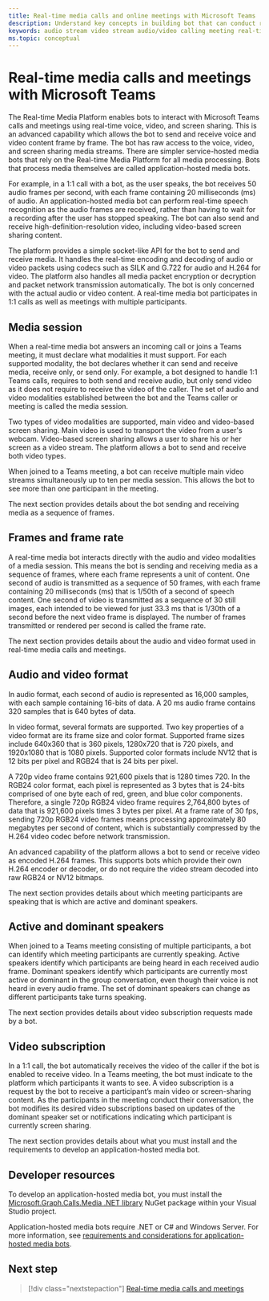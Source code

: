 ```yaml
---
title: Real-time media calls and online meetings with Microsoft Teams
description: Understand key concepts in building bot that can conduct real-time audio and video calls and online meetings.
keywords: audio stream video stream audio/video calling meeting real-time media application-hosted media service-hosted media
ms.topic: conceptual
---
```


# Real-time media calls and meetings with Microsoft Teams

The Real-time Media Platform enables bots to interact with Microsoft Teams calls and meetings using real-time voice, video, and screen sharing. This is an advanced capability which allows the bot to send and receive voice and video content frame by frame. The bot has raw access to the voice, video, and screen sharing media streams. There are simpler service-hosted media bots that rely on the Real-time Media Platform for all media processing. Bots that process media themselves are called application-hosted media bots.

For example, in a 1:1 call with a bot, as the user speaks, the bot receives 50 audio frames per second, with each frame containing 20 milliseconds (ms) of audio. An application-hosted media bot can perform real-time speech recognition as the audio frames are received, rather than having to wait for a recording after the user has stopped speaking. The bot can also send and receive high-definition-resolution video, including video-based screen sharing content.

The platform provides a simple socket-like API for the bot to send and receive media. It handles the real-time encoding and decoding of audio or video packets using codecs such as SILK and G.722 for audio and H.264 for video. The platform also handles all media packet encryption or decryption and packet network transmission automatically. The bot is only concerned with the actual audio or video content. A real-time media bot participates in 1:1 calls as well as meetings with multiple participants.

## Media session

When a real-time media bot answers an incoming call or joins a Teams meeting, it must declare what modalities it must support. For each supported modality, the bot declares whether it can send and receive media, receive only, or send only. For example, a bot designed to handle 1:1 Teams calls, requires to both send and receive audio, but only send video as it does not require to receive the video of the caller. The set of audio and video modalities established between the bot and the Teams caller or meeting is called the media session.

Two types of video modalities are supported, main video and video-based screen sharing. Main video is used to transport the video from a user's webcam. Video-based screen sharing allows a user to share his or her screen as a video stream. The platform allows a bot to send and receive both video types.

When joined to a Teams meeting, a bot can receive multiple main video streams simultaneously up to ten per media session. This allows the bot to see more than one participant in the meeting.

The next section provides details about the bot sending and receiving media as a sequence of frames.

## Frames and frame rate

A real-time media bot interacts directly with the audio and video modalities of a media session. This means the bot is sending and receiving media as a sequence of frames, where each frame represents a unit of content. One second of audio is transmitted as a sequence of 50 frames, with each frame containing 20 milliseconds (ms) that is 1/50th of a second of speech content. One second of video is transmitted as a sequence of 30 still images, each intended to be viewed for just 33.3 ms that is 1/30th of a second before the next video frame is displayed. The number of frames transmitted or rendered per second is called the frame rate.

The next section provides details about the audio and video format used in real-time media calls and meetings.

## Audio and video format

In audio format, each second of audio is represented as 16,000 samples, with each sample containing 16-bits of data. A 20 ms audio frame contains 320 samples that is 640 bytes of data.

In video format, several formats are supported. Two key properties of a video format are its frame size and color format. Supported frame sizes include 640x360 that is 360 pixels, 1280x720 that is 720 pixels, and 1920x1080 that is 1080 pixels. Supported color formats include NV12 that is 12 bits per pixel and RGB24 that is 24 bits per pixel.

A 720p video frame contains 921,600 pixels that is 1280 times 720. In the RGB24 color format, each pixel is represented as 3 bytes that is 24-bits comprised of one byte each of red, green, and blue color components. Therefore, a single 720p RGB24 video frame requires 2,764,800 bytes of data that is 921,600 pixels times 3 bytes per pixel. At a frame rate of 30 fps, sending 720p RGB24 video frames means processing approximately 80 megabytes per second of content, which is substantially compressed by the H.264 video codec before network transmission.

An advanced capability of the platform allows a bot to send or receive video as encoded H.264 frames. This supports bots which provide their own H.264 encoder or decoder, or do not require the video stream decoded into raw RGB24 or NV12 bitmaps.

The next section provides details about which meeting participants are speaking that is which are active and dominant speakers.

## Active and dominant speakers

When joined to a Teams meeting consisting of multiple participants, a bot can identify which meeting participants are currently speaking. Active speakers identify which participants are being heard in each received audio frame. Dominant speakers identify which participants are currently most active or dominant in the group conversation, even though their voice is not heard in every audio frame. The set of dominant speakers can change as different participants take turns speaking.

The next section provides details about video subscription requests made by a bot.

## Video subscription

In a 1:1 call, the bot automatically receives the video of the caller if the bot is enabled to receive video. In a Teams meeting, the bot must indicate to the platform which participants it wants to see. A video subscription is a request by the bot to receive a participant’s main video or screen-sharing content. As the participants in the meeting conduct their conversation, the bot modifies its desired video subscriptions based on updates of the dominant speaker set or notifications indicating which participant is currently screen sharing.

The next section provides details about what you must install and the requirements to develop an application-hosted media bot.

## Developer resources

To develop an application-hosted media bot, you must install the [Microsoft.Graph.Calls.Media .NET library](https://www.nuget.org/packages/Microsoft.Graph.Communications.Calls.Media/) NuGet package within your Visual Studio project.

Application-hosted media bots require .NET or C# and Windows Server. For more information, see [requirements and considerations for application-hosted media bots](requirements-considerations-application-hosted-media-bots.md#c-or-net-and-windows-server-for-development).

## Next step

> [!div class="nextstepaction"]
> [Real-time media calls and meetings](~/bots/calls-and-meetings/registering-calling-bot.md)
